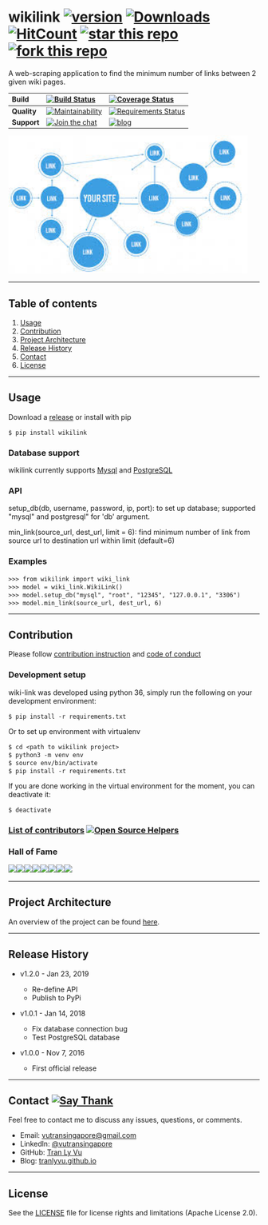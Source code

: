 # **wikilink** [![version][23]][24] [![Downloads][25]][26] [![HitCount][21]][22] [![star this repo][27]][28] [![fork this repo][29]][30]
[21]: http://hits.dwyl.io/tranlyvu/wiki-link.svg
[22]: http://hits.dwyl.io/tranlyvu/wiki-link
[23]: https://img.shields.io/pypi/v/wikilink.svg
[24]: https://pypi.org/project/wikilink/
[25]: https://pepy.tech/badge/wikilink
[26]: https://pepy.tech/project/wikilink
[27]: http://githubbadges.com/star.svg?user=tranlyvu&repo=wiki-link&style=default
[28]: https://github.com/tranlyvu/wiki-link
[29]: http://githubbadges.com/fork.svg?user=tranlyvu&repo=wiki-link&style=default
[30]: https://github.com/tranlyvu/wiki-link/fork

A web-scraping application to find the minimum number of links between 2 given wiki pages.


| Build | [![Build Status][3]][4] | [![Coverage Status][5]][6] | 
| :--- | :--- | :---  |
| **Quality** | [![Maintainability][13]][14] | [![Requirements Status][19]][20] |
| **Support** | [![Join the chat][17]][18] | [![blog][1]][2] |

[3]: https://travis-ci.org/tranlyvu/wiki-link.svg?branch=dev
[4]: https://travis-ci.org/tranlyvu/wiki-link 
[5]: https://coveralls.io/repos/github/tranlyvu/wiki-link/badge.svg
[6]: https://coveralls.io/github/tranlyvu/wiki-link

[13]: https://api.codeclimate.com/v1/badges/8679cde6756683bd787d/maintainability
[14]: https://codeclimate.com/github/tranlyvu/wiki-link/maintainability

[17]: https://badges.gitter.im/find-link/Lobby.svg
[18]: https://gitter.im/find-link/Lobby?utm_source=badge&utm_medium=badge&utm_campaign=pr-badge&utm_content=badge
[1]: https://img.shields.io/badge/docs-on%20blog-brightgreen.svg
[2]: https://tranlyvu.github.io/algorithms/BFS-and-a-simple-application/

[19]: https://requires.io/github/tranlyvu/wiki-link/requirements.svg?branch=dev
[20]: https://requires.io/github/tranlyvu/wiki-link/requirements/?branch=dev

<img src="img/link.jpg" width="480" alt="Combined Image" />

---
Table of contents
---

1. [Usage](#Usage)
2. [Contribution](#Contribution) 
3. [Project Architecture](#Project-Architecture)
4. [Release History](#Release-History)
5. [Contact](#Contact)
6. [License](#License)

---
Usage
---

Download a [release](https://github.com/tranlyvu/wiki-link/releases) or install with pip

```
$ pip install wikilink
```

### Database support

wikilink currently supports [Mysql](https://www.mysql.com/downloads/) and [PostgreSQL](https://www.postgresql.org/)

### API

setup_db(db, username, password, ip, port): to set up database; supported "mysql" and postgresql" for 'db' argument.

min_link(source_url, dest_url, limit = 6): find minimum number of link from source url to destination url within limit (default=6)

### Examples

```
>>> from wikilink import wiki_link
>>> model = wiki_link.WikiLink()
>>> model.setup_db("mysql", "root", "12345", "127.0.0.1", "3306")
>>> model.min_link(source_url, dest_url, 6)
```
---
Contribution
---

Please follow [contribution instruction](https://github.com/tranlyvu/wiki-link/blob/dev/CONTRIBUTING.md) and [code of conduct](https://github.com/tranlyvu/wiki-link/blob/dev/CODE-OF-CONDUCT.md)

### Development setup

wiki-link was developed using python 36, simply run the following on your development environment:

```
$ pip install -r requirements.txt
```

Or to set up environment with virtualenv

```
$ cd <path to wikilink project>
$ python3 -m venv env
$ source env/bin/activate
$ pip install -r requirements.txt
```

If you are done working in the virtual environment for the moment, you can deactivate it:

```
$ deactivate
```

### [List of contributors](https://github.com/tranlyvu/wiki-link/blob/dev/CONTRIBUTORS.md) [![Open Source Helpers][7]][8]

[7]: https://www.codetriage.com/tranlyvu/wiki-link/badges/users.svg
[8]: https://www.codetriage.com/tranlyvu/wiki-link

### Hall of Fame

[![](https://sourcerer.io/fame/tranlyvu/tranlyvu/wiki-link/images/0)](https://sourcerer.io/fame/tranlyvu/tranlyvu/wiki-link/links/0)[![](https://sourcerer.io/fame/tranlyvu/tranlyvu/wiki-link/images/1)](https://sourcerer.io/fame/tranlyvu/tranlyvu/wiki-link/links/1)[![](https://sourcerer.io/fame/tranlyvu/tranlyvu/wiki-link/images/2)](https://sourcerer.io/fame/tranlyvu/tranlyvu/wiki-link/links/2)[![](https://sourcerer.io/fame/tranlyvu/tranlyvu/wiki-link/images/3)](https://sourcerer.io/fame/tranlyvu/tranlyvu/wiki-link/links/3)[![](https://sourcerer.io/fame/tranlyvu/tranlyvu/wiki-link/images/4)](https://sourcerer.io/fame/tranlyvu/tranlyvu/wiki-link/links/4)[![](https://sourcerer.io/fame/tranlyvu/tranlyvu/wiki-link/images/5)](https://sourcerer.io/fame/tranlyvu/tranlyvu/wiki-link/links/5)[![](https://sourcerer.io/fame/tranlyvu/tranlyvu/wiki-link/images/6)](https://sourcerer.io/fame/tranlyvu/tranlyvu/wiki-link/links/6)[![](https://sourcerer.io/fame/tranlyvu/tranlyvu/wiki-link/images/7)](https://sourcerer.io/fame/tranlyvu/tranlyvu/wiki-link/links/7)

---
Project Architecture
---

An overview of the project can be found [here](https://tranlyvu.github.io/BFS-and-a-simple-application/).

---
Release History
---
* v1.2.0 - Jan 23, 2019
	* Re-define API
	* Publish to PyPi

* v1.0.1 - Jan 14, 2018
	* Fix database connection bug
	* Test PostgreSQL database

* v1.0.0 - Nov 7, 2016 
    * First official release

---
Contact [![Say Thank][7]][8]
---
[7]: https://img.shields.io/badge/Say%20Thanks-!-1EAEDB.svg
[8]: https://saythanks.io/to/tranlyvu

Feel free to contact me to discuss any issues, questions, or comments.

*  Email: vutransingapore@gmail.com
*  Linkedln: [@vutransingapore](https://www.linkedin.com/in/tranlyvu/)
*  GitHub: [Tran Ly Vu](https://github.com/tranlyvu)
*  Blog: [tranlyvu.github.io](https://tranlyvu.github.io/)

---
License
---

See the [LICENSE](https://github.com/tranlyvu/wiki-link/blob/master/LICENSE) file for license rights and limitations (Apache License 2.0).


